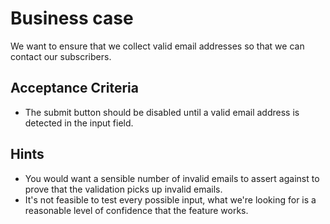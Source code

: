 # Business case

We want to ensure that we collect valid email addresses so that we can contact our subscribers.

## Acceptance Criteria

- The submit button should be disabled until a valid email address is detected in the input field.

## Hints

- You would want a sensible number of invalid emails to assert against to prove that the validation picks up invalid emails.
- It's not feasible to test every possible input, what we're looking for is a reasonable level of confidence that the feature works.
